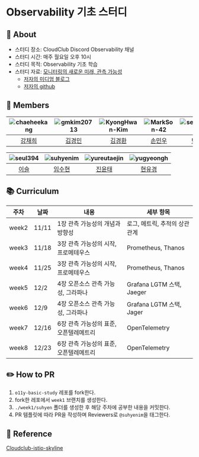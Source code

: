 # Observability 기초 스터디


## 🔭 About 
- 스터디 장소: CloudClub Discord Observability 채널
- 스터디 시간: 매주 월요일 오후 10시
- 스터디 목적: Observability 기초 학습
- 스터디 자료: [모니터링의 새로운 미래, 관측 가능성](https://product.kyobobook.co.kr/detail/S000211468119)
    - [저자의 미디엄 블로그](https://yohaim.medium.com/)
    - [저자의 github](https://github.com/philllipjung/o11ybook)


## 👥 Members
| ![chaeheekang](https://github.com/chaeheekang.png) | ![gmkim20713](https://github.com/gmkim20713.png) | ![KyongHwan-Kim](https://github.com/KyongHwan-Kim.png) | ![MarkSon-42](https://github.com/MarkSon-42.png) | ![seoyeon0201](https://github.com/seoyeon0201.png) |
|:--:|:--:|:--:|:--:|:--:|
| [강채희](https://github.com/chaeheekang) | [김경민](https://github.com/gmkim20713) | [김경환](https://github.com/KyongHwan-Kim) | [손민우](https://github.com/MarkSon-42) | [박서연](https://github.com/seoyeon0201) |

| ![seul394](https://github.com/seul394.png) | ![suhyenim](https://github.com/suhyenim.png) | ![yureutaejin](https://github.com/yureutaejin.png) | ![yugyeongh](https://github.com/yugyeongh.png) |
|:--:|:--:|:--:|:--:|
| [이슬](https://github.com/seul394) | [임수현](https://github.com/suhyenim) | [진윤태](https://github.com/yureutaejin) | [현유경](https://github.com/yugyeongh) |


## 📚 Curriculum
| 주차       | 날짜      | 내용                             | 세부 항목                    |
|-----------|-----------|-------------------------------|-----------------------------|
| week2     | 11/11     | 1장 관측 가능성의 개념과 방향성       | 로그, 메트릭, 추적의 상관관계     |
| week3     | 11/18     | 3장 관측 가능성의 시작, 프로메테우스   | Prometheus, Thanos         |
| week4     | 11/25     | 3장 관측 가능성의 시작, 프로메테우스   | Prometheus, Thanos         |
| week5     | 12/2      | 4장 오픈소스 관측 가능성, 그라파나    | Grafana LGTM 스택, Jaeger    |
| week6     | 12/9      | 4장 오픈소스 관측 가능성, 그라파나    | Grafana LGTM 스택, Jager     |
| week7     | 12/16     | 6장 관측 가능성의 표준, 오픈텔레메트리 | OpenTelemetry               |
| week8     | 12/23     | 6장 관측 가능성의 표준, 오픈텔레메트리 | OpenTelemetry               |


## ✏️ How to PR
1. `o11y-basic-study` 레포를 fork한다.
2. fork한 레포에서 `week1` 브랜치를 생성한다.
3. `./week1/suhyen` 폴더를 생성한 후 해당 주차에 공부한 내용을 커밋한다.
4. PR 템플릿에 따라 PR을 작성하며 Reviewers로 `@suhyenim`을 태그한다.


## 📑 Reference
[Cloudclub-istio-skyline](https://github.com/ByeongHunKim/Cloudclub-istio-skyline)

